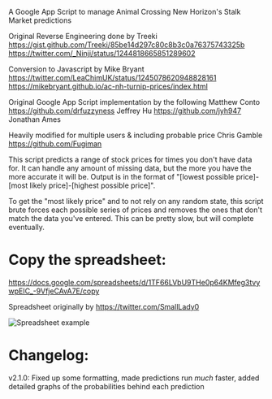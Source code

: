 A Google App Script to manage Animal Crossing New Horizon's Stalk Market predictions

Original Reverse Engineering done by Treeki
https://gist.github.com/Treeki/85be14d297c80c8b3c0a76375743325b
https://twitter.com/_Ninji/status/1244818665851289602

Conversion to Javascript by Mike Bryant
https://twitter.com/LeaChimUK/status/1245078620948828161
https://mikebryant.github.io/ac-nh-turnip-prices/index.html

Original Google App Script implementation by the following
Matthew Conto <https://github.com/drfuzzyness>
Jeffrey Hu <https://github.com/jyh947>
Jonathan Ames

Heavily modified for multiple users & including probable price
Chris Gamble <https://github.com/Fugiman>

This script predicts a range of stock prices for times you don't have data for. It can handle any
amount of missing data, but the more you have the more accurate it will be. Output is in the format
of "[lowest possible price]-[most likely price]-[highest possible price]".

To get the "most likely price" and to not rely on any random state, this script brute forces each possible
series of prices and removes the ones that don't match the data you've entered. This can be pretty slow, but will complete eventually.

# Copy the spreadsheet:
https://docs.google.com/spreadsheets/d/1TF66LVbU9THe0p64KMfeg3tvywpEIC_-9VfjeCAvA7E/copy

Spreadsheet originally by https://twitter.com/SmallLady0

![Spreadsheet example](https://i.imgur.com/Ol8ALO5.png)

# Changelog:
v2.1.0: Fixed up some formatting, made predictions run _much_ faster, added detailed graphs of the probabilities behind each prediction
